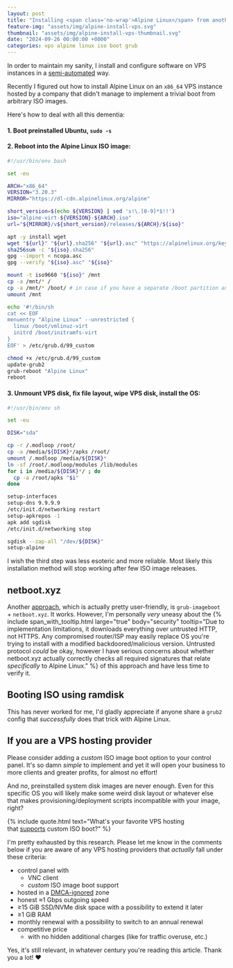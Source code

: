 ```yaml
---
layout: post
title: "Installing <span class='no-wrap'>Alpine Linux</span> from another <span class='no-wrap'>preinstalled GNU/Linux distro</span>"
feature-img: "assets/img/alpine-install-vps.svg"
thumbnail: "assets/img/alpine-install-vps-thumbnail.svg"
date: "2024-09-26 00:00:00 +0000"
categories: vps alpine linux iso boot grub
---
```


In order to maintain my sanity, I install and configure software
on VPS instances in a <span class='no-wrap'>[semi-automated](https://github.com/codonaft/ohmyvps)</span> way.

Recently I figured out how to install <span class='no-wrap'>Alpine Linux</span> on an `x86_64` VPS instance
hosted by a company that didn't manage to implement a trivial boot from arbitrary ISO images.
<!--more-->

Here's how to deal with all this dementia:

#### 1. Boot preinstalled Ubuntu, `sudo -s`

#### 2. Reboot into the <span class='no-wrap'>Alpine Linux</span> ISO image:

```bash
#!/usr/bin/env bash

set -eu

ARCH="x86_64"
VERSION="3.20.3"
MIRROR="https://dl-cdn.alpinelinux.org/alpine"

short_version=$(echo ${VERSION} | sed 's!\.[0-9]*$!!')
iso="alpine-virt-${VERSION}-${ARCH}.iso"
url="${MIRROR}/v${short_version}/releases/${ARCH}/${iso}"

apt -y install wget
wget "${url}" "${url}.sha256" "${url}.asc" "https://alpinelinux.org/keys/ncopa.asc"
sha256sum -c "${iso}.sha256"
gpg --import < ncopa.asc
gpg --verify "${iso}.asc" "${iso}"

mount -t iso9660 "${iso}" /mnt
cp -a /mnt/* /
cp -a /mnt/* /boot/ # in case if you have a separate /boot partition and the rest of stuff on LVM
umount /mnt

echo '#!/bin/sh
cat << EOF
menuentry "Alpine Linux" --unrestricted {
  linux /boot/vmlinuz-virt
  initrd /boot/initramfs-virt
}
EOF' > /etc/grub.d/99_custom

chmod +x /etc/grub.d/99_custom
update-grub2
grub-reboot "Alpine Linux"
reboot
```

#### 3. Unmount VPS disk, fix file layout, wipe VPS disk, install the OS:
```bash
#!/usr/bin/env sh

set -eu

DISK="sda"

cp -r /.modloop /root/
cp -a /media/${DISK}*/apks /root/
umount /.modloop /media/${DISK}*
ln -sf /root/.modloop/modules /lib/modules
for i in /media/${DISK}*/ ; do
  cp -a /root/apks "$i"
done

setup-interfaces
setup-dns 9.9.9.9
/etc/init.d/networking restart
setup-apkrepos -1
apk add sgdisk
/etc/init.d/networking stop

sgdisk --zap-all "/dev/${DISK}"
setup-alpine
```

I wish the third step was less esoteric and more reliable.
Most likely this installation method will stop working after few ISO image releases.

## netboot.xyz
Another [approach](https://netboot.xyz/docs/booting/grub#on-debianubuntu), which is actually pretty user-friendly, is `grub-imageboot` + `netboot.xyz`.
It works. However, I'm personally *very* uneasy about the
{% include span_with_tooltip.html large="true" body="security" tooltip="Due to implementation limitations, it downloads everything over untrusted HTTP, not HTTPS. Any compromised router/ISP may easily replace OS you're trying to install with a modified backdoored/malicious version. Untrusted protocol <i>could</i> be okay, however I have serious concerns about whether netboot.xyz actually correctly checks all required signatures that relate <i>specifically</i> to <span class='no-wrap'>Alpine Linux.</span>" %}
of this approach and have less time to verify it.

## Booting ISO using ramdisk
This has never worked for me, I'd gladly appreciate if anyone share a `grub2` config that *successfully* does that trick with <span class='no-wrap'>Alpine Linux.</span>

## If you are a VPS hosting provider
Please consider adding a *custom* ISO image boot option to your control panel.
It's so damn *simple* to implement and yet it will open your business to more clients and greater profits, for almost no effort!

And *no*, preinstalled system disk images are never enough.
Even for this specific OS you will likely make some weird disk layout or whatever else that makes provisioning/deployment scripts incompatible with your image, right?

{% include quote.html text="What's your favorite VPS hosting<br>that <u>supports</u> custom ISO boot?" %}

I'm pretty exhausted by this research.
Please let me know in the comments below if you are aware of any VPS hosting providers that *actually* fall under these criteria:
- control panel with
    - VNC client
    - *custom* ISO image boot support
- hosted in a [DMCA-ignored](https://en.wikipedia.org/wiki/Censorship_by_copyright) zone
- honest ≈1 Gbps outgoing speed
- ≥15 GiB SSD/NVMe disk space with a possibility to extend it later
- ≥1 GiB RAM
- monthly renewal with a possibility to switch to an annual renewal
- competitive price
    - with no hidden additional charges (like for traffic overuse, etc.)

Yes, it's still relevant, in whatever century you're reading this article. Thank you a lot! ❤️
